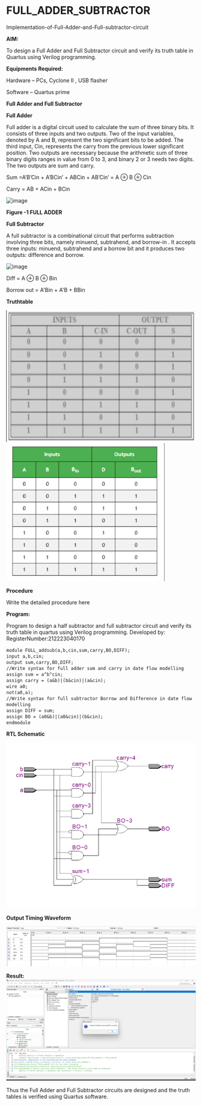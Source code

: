 # FULL_ADDER_SUBTRACTOR

Implementation-of-Full-Adder-and-Full-subtractor-circuit

**AIM:**

To design a Full Adder and Full Subtractor circuit and verify its truth table in Quartus using Verilog programming.

**Equipments Required:**

Hardware – PCs, Cyclone II , USB flasher

Software – Quartus prime

**Full Adder and Full Subtractor**

**Full Adder**

Full adder is a digital circuit used to calculate the sum of three binary bits. It consists of three inputs and two outputs. Two of the input variables, denoted by A and B, represent the two significant bits to be added. The third input, Cin, represents the carry from the previous lower significant position. Two outputs are necessary because the arithmetic sum of three binary digits ranges in value from 0 to 3, and binary 2 or 3 needs two digits. The two outputs are sum and carry.

Sum =A’B’Cin + A’BCin’ + ABCin + AB’Cin’ = A ⊕ B ⊕ Cin 

Carry = AB + ACin + BCin

![image](https://github.com/naavaneetha/FULL_ADDER_SUBTRACTOR/assets/154305477/0f30ba51-5ffb-4198-845f-18e054f675e7)

**Figure -1 FULL ADDER**

**Full Subtractor**

A full subtractor is a combinational circuit that performs subtraction involving three bits, namely minuend, subtrahend, and borrow-in . It accepts three inputs: minuend, subtrahend and a borrow bit and it produces two outputs: difference and borrow.

![image](https://github.com/naavaneetha/FULL_ADDER_SUBTRACTOR/assets/154305477/02b24f51-ab51-4304-9ad6-7b81ffc1ead5)

Diff = A ⊕ B ⊕ Bin 

Borrow out = A'Bin + A'B + BBin

**Truthtable**

![adder](tt1.png)
![subtractor](tt2.png)

**Procedure**

Write the detailed procedure here

**Program:**

Program to design a half subtractor and full subtractor circuit and verify its truth table in quartus using Verilog programming. 
Developed by: RegisterNumber:212223040170
```
module FULL_addsub(a,b,cin,sum,carry,BO,DIFF);
input a,b,cin;
output sum,carry,BO,DIFF;
//Write syntax for full adder sum and carry in date flow modelling 
assign sum = a^b^cin;
assign carry = (a&b)|(b&cin)|(a&cin);
wire a0;
not(a0,a);
//Write syntax for full subtractor Borrow and Difference in date flow modelling
assign DIFF = sum;
assign BO = (a0&b)|(a0&cin)|(b&cin);
endmodule
```

**RTL Schematic**

![rtl](rtl.png)

**Output Timing Waveform**

![waveform](waveform.png)

**Result:**
![compilation](compilation.png)

Thus the Full Adder and Full Subtractor circuits are designed and the truth tables is verified using Quartus software.



